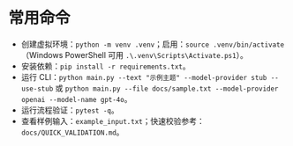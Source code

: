# 常用命令
- 创建虚拟环境：`python -m venv .venv`；启用：`source .venv/bin/activate`（Windows PowerShell 可用 `.\.venv\Scripts\Activate.ps1`）。
- 安装依赖：`pip install -r requirements.txt`。
- 运行 CLI：`python main.py --text "示例主题" --model-provider stub --use-stub` 或 `python main.py --file docs/sample.txt --model-provider openai --model-name gpt-4o`。
- 运行流程验证：`pytest -q`。
- 查看样例输入：`example_input.txt`；快速校验参考：`docs/QUICK_VALIDATION.md`。